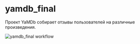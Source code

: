 # yamdb_final

Проект YaMDb собирает отзывы пользователей на различные произведения.

![yamdb_final workflow](https://github.com/sofyaserpinskaya/yamdb_final/actions/workflows/yamdb_workflow.yml/badge.svg)
